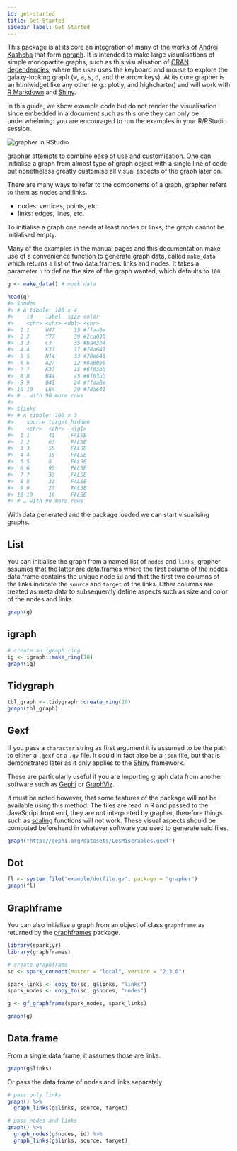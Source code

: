 ```yaml
---
id: get-started
title: Get Started
sidebar_label: Get Started
---
```


This package is at its core an integration of many of the works of [Andrei Kashcha](credits.md) that form [ngraph](https://github.com/anvaka/ngraph). It is intended to make large visualisations of simple monopartite graphs, such as this visualisation of [CRAN dependencies](http://shiny.john-coene.com/cran), where the user uses the keyboard and mouse to explore the galaxy-looking graph (<kbd>w</kbd>, <kbd>a</kbd>, <kbd>s</kbd>, <kbd>d</kbd>, and the arrow keys). At its core grapher is an htmlwidget like any other (e.g.: plotly, and highcharter) and will work with [R Markdown](https://rmarkdown.rstudio.com/) and [Shiny](https://shiny.rstudio.com/).

In this guide, we show example code but do not render the visualisation since embedded in a document such as this one they can only be underwhelming: you are encouraged to run the examples in your R/RStudio session.

![grapher in RStudio](/img/rstudio.png)

grapher attempts to combine ease of use and customisation. One can initialise a graph from almost type of graph object with a single line of code but nonetheless greatly customise all visual aspects of the graph later on. 

There are many ways to refer to the components of a graph, grapher refers to them as nodes and links.

- nodes: vertices, points, etc.
- links: edges, lines, etc.

To initialise a graph one needs at least nodes or links, the graph cannot be initialised empty. 

Many of the examples in the manual pages and this documentation make use of a convenience function to generate graph data, called `make_data` which returns a list of two data.frames: links and nodes. It takes a parameter `n` to define the size of the graph wanted, which defaults to `100`.

```r
g <- make_data() # mock data

head(g)
#> $nodes
#> # A tibble: 100 x 4
#>    id    label  size color  
#>    <chr> <chr> <dbl> <chr>  
#>  1 1     U47      15 #ffaa0e
#>  2 2     Y77      39 #2ca030
#>  3 3     C3       35 #ba43b4
#>  4 4     K37      17 #78a641
#>  5 5     N14      33 #78a641
#>  6 6     A27      12 #8a60b0
#>  7 7     K37      15 #6f63bb
#>  8 8     R44      45 #6f63bb
#>  9 9     O41      24 #ffaa0e
#> 10 10    L64      39 #78a641
#> # … with 90 more rows
#> 
#> $links
#> # A tibble: 100 x 3
#>    source target hidden
#>    <chr>  <chr>  <lgl> 
#>  1 1      41     FALSE 
#>  2 2      63     FALSE 
#>  3 3      55     FALSE 
#>  4 4      15     FALSE 
#>  5 5      8      FALSE 
#>  6 6      95     FALSE 
#>  7 7      33     FALSE 
#>  8 8      33     FALSE 
#>  9 9      27     FALSE 
#> 10 10     18     FALSE 
#> # … with 90 more rows
```

With data generated and the package loaded we can start visualising graphs.

## List

You can initialise the graph from a named list of `nodes` and `links`, grapher assumes that the latter are data.frames where the first column of the nodes data.frame contains the unique node `id` and that the first two columns of the links indicate the `source` and `target` of the links. Other columns are treated as meta data to subsequently define aspects such as size and color of the nodes and links.

```r
graph(g)
```

## igraph

```r
# create an igraph ring
ig <- igraph::make_ring(10)
graph(ig)
```

## Tidygraph

```r
tbl_graph <- tidygraph::create_ring(20)
graph(tbl_graph)
```

## Gexf

If you pass a `character` string as first argument it is assumed to be the path to either a `.gexf` or a `.gv` file. It could in fact also be a `json` file, but that is demonstrated later as it only applies to the [Shiny](https://shiny.rstudio.com/) framework.

These are particularly useful if you are importing graph data from another software such as [Gephi](https://gephi.org/) or [GraphViz](https://www.graphviz.org/).

It must be noted however, that some features of the package will not be available using this method. The files are read in R and passed to the JavaScript front end, they are not interpreted by grapher, therefore things such as [scaling](scale_node_color.md) functions will not work. These visual aspects should be computed beforehand in whatever software you used to generate said files.

```r
graph("http://gephi.org/datasets/LesMiserables.gexf")
```

## Dot

```r
fl <- system.file("example/dotfile.gv", package = "grapher")
graph(fl)
```

## Graphframe

You can also initialise a graph from an object of class `graphframe` as returned by the [graphframes](https://spark.rstudio.com/graphframes/) package.

```r
library(sparklyr)
library(graphframes)

# create graphframe
sc <- spark_connect(master = "local", version = "2.3.0")

spark_links <- copy_to(sc, g$links, "links")
spark_nodes <- copy_to(sc, g$nodes, "nodes")

g <- gf_graphframe(spark_nodes, spark_links)

graph(g)
```

## Data.frame

From a single data.frame, it assumes those are links.

```r
graph(g$links)
```

Or pass the data.frame of nodes and links separately.

```r
# pass only links
graph() %>% 
  graph_links(g$links, source, target)

# pass nodes and links
graph() %>% 
  graph_nodes(g$nodes, id) %>% 
  graph_links(g$links, source, target)
```